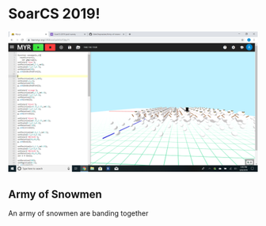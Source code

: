 # SoarCS 2019!

<!-- Note, the line below this one is what links to your screenshot, **DO NOT REMOVE** -->
![my_screenshot](./Snowman.png)

<!--
In this file, you should write a brief description of what your
project is, what you learned, and a simple screenshot of your work.

To add a screenshot, please replace `screenshot.png` with
your own screenshot.
-->

## Army of Snowmen

An army of snowmen are banding together

